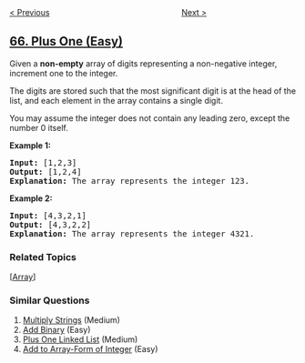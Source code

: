 <!--|This file generated by command(leetcode description); DO NOT EDIT.    |-->
<!--+----------------------------------------------------------------------+-->
<!--|@author    openset <openset.wang@gmail.com>                           |-->
<!--|@link      https://github.com/openset                                 |-->
<!--|@home      https://github.com/openset/leetcode                        |-->
<!--+----------------------------------------------------------------------+-->

[< Previous](../valid-number "Valid Number")
　　　　　　　　　　　　　　　　
[Next >](../add-binary "Add Binary")

## [66. Plus One (Easy)](https://leetcode.com/problems/plus-one "加一")

<p>Given a <strong>non-empty</strong> array of digits&nbsp;representing a non-negative integer, increment&nbsp;one to the integer.</p>

<p>The digits are stored such that the most significant digit is at the head of the list, and each element in the array contains a single digit.</p>

<p>You may assume the integer does not contain any leading zero, except the number 0 itself.</p>

<p><strong>Example 1:</strong></p>

<pre>
<strong>Input:</strong> [1,2,3]
<strong>Output:</strong> [1,2,4]
<strong>Explanation:</strong> The array represents the integer 123.
</pre>

<p><strong>Example 2:</strong></p>

<pre>
<strong>Input:</strong> [4,3,2,1]
<strong>Output:</strong> [4,3,2,2]
<strong>Explanation:</strong> The array represents the integer 4321.
</pre>

### Related Topics
  [[Array](../../tag/array/README.md)]

### Similar Questions
  1. [Multiply Strings](../multiply-strings) (Medium)
  1. [Add Binary](../add-binary) (Easy)
  1. [Plus One Linked List](../plus-one-linked-list) (Medium)
  1. [Add to Array-Form of Integer](../add-to-array-form-of-integer) (Easy)
